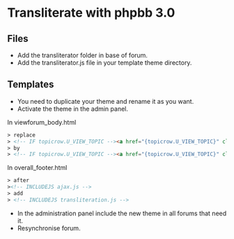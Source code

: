 Transliterate with phpbb 3.0
============================

Files
---------

- Add the transliterator folder in base of forum.
- Add the transliterator.js file in your template theme directory.

Templates
---------

- You need to duplicate your theme and rename it as you want.
- Activate the theme in the admin panel.

In viewforum_body.html

```html
> replace
> <!-- IF topicrow.U_VIEW_TOPIC --><a href="{topicrow.U_VIEW_TOPIC}" class="topictitle">{topicrow.TOPIC_TITLE}</a><!-- ELSE -->{topicrow.TOPIC_TITLE}<!-- ENDIF -->
> by
> <!-- IF topicrow.U_VIEW_TOPIC --><a href="{topicrow.U_VIEW_TOPIC}" class="topictitle">{topicrow.TOPIC_TITLE} <small class="row-item-transliteration" data-id="{topicrow.TOPIC_ID}" data-name="{topicrow.TOPIC_TITLE}"></small></a><!-- ELSE -->{topicrow.TOPIC_TITLE}<!-- ENDIF -->
```

In overall_footer.html

```html
> after
><!-- INCLUDEJS ajax.js -->
> add
> <!-- INCLUDEJS transliteration.js -->
```

- In the administration panel include the new theme in all forums that need it.
- Resynchronise forum.
